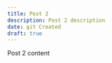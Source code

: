 ```yaml
---
title: Post 2
description: Post 2 description
date: git Created
draft: true
---
```


Post 2 content
